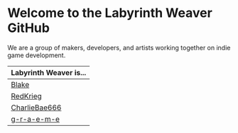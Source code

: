 # Welcome to the Labyrinth Weaver GitHub

We are a group of makers, developers, and artists working together on indie game development.

| Labyrinth Weaver is... |
|---|
| [Blake](https://github.com/kinnectusAdmin) |
| [RedKrieg](https://github.com/RedKrieg) |
| [CharlieBae666](https://github.com/CharlieBae666) |
| [g-r-a-e-m-e](https://github.com/g-r-a-e-m-e) |
